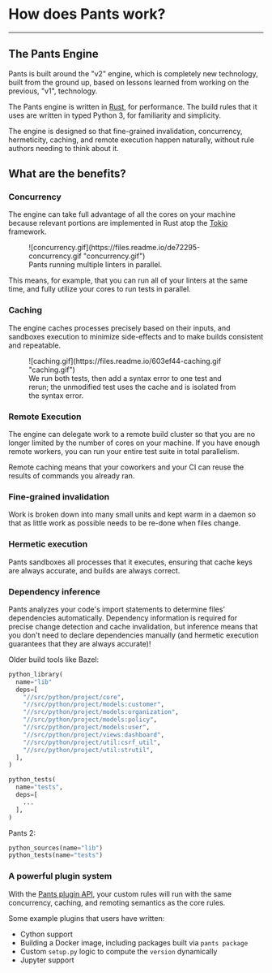 # How does Pants work?

---

## The Pants Engine

Pants is built around the "v2" engine, which is completely new technology, built from the ground up, based on lessons learned from working on the previous, "v1", technology.

The Pants engine is written in [Rust](https://www.rust-lang.org/), for performance. The build rules that it uses are written in typed Python 3, for familiarity and simplicity.

The engine is designed so that fine-grained invalidation, concurrency, hermeticity, caching, and remote execution happen naturally, without rule authors needing to think about it.

## What are the benefits?

### Concurrency

The engine can take full advantage of all the cores on your machine because relevant portions are implemented in Rust atop the [Tokio](https://tokio.rs/) framework.

<figure markdown>![concurrency.gif](https://files.readme.io/de72295-concurrency.gif "concurrency.gif")<figcaption>Pants running multiple linters in parallel.</figcaption></figure>

This means, for example, that you can run all of your linters at the same time, and fully utilize your cores to run tests in parallel.

### Caching

The engine caches processes precisely based on their inputs, and sandboxes execution to minimize side-effects and to make builds consistent and repeatable.

<figure markdown>![caching.gif](https://files.readme.io/603ef44-caching.gif "caching.gif")<figcaption>We run both tests, then add a syntax error to one test and rerun; the unmodified test uses the cache and is isolated from the syntax error.</figcaption></figure>

### Remote Execution

The engine can delegate work to a remote build cluster so that you are no longer limited by the number of cores on your machine. If you have enough remote workers, you can run your entire test suite in total parallelism.

Remote caching means that your coworkers and your CI can reuse the results of commands you already ran.

### Fine-grained invalidation

Work is broken down into many small units and kept warm in a daemon so that as little work as possible needs to be re-done when files change.

### Hermetic execution

Pants sandboxes all processes that it executes, ensuring that cache keys are always accurate, and builds are always correct.

### Dependency inference

Pants analyzes your code's import statements to determine files' dependencies automatically. Dependency information is required for precise change detection and cache invalidation, but inference means that you don't need to declare dependencies manually (and hermetic execution guarantees that they are always accurate)!

Older build tools like Bazel:

```python title="BUILD"
python_library(
  name="lib"
  deps=[
    "//src/python/project/core",
    "//src/python/project/models:customer",
    "//src/python/project/models:organization",
    "//src/python/project/models:policy",
    "//src/python/project/models:user",
    "//src/python/project/views:dashboard",
    "//src/python/project/util:csrf_util",
    "//src/python/project/util:strutil",
  ],
)

python_tests(
  name="tests",
  deps=[
    ...
  ],
)
```

Pants 2:

```python title="BUILD"
python_sources(name="lib")
python_tests(name="tests")
```

### A powerful plugin system

With the [Pants plugin API](../writing-plugins/index.md), your custom rules will run with the same concurrency, caching, and remoting semantics as the core rules.

Some example plugins that users have written:

- Cython support
- Building a Docker image, including packages built via `pants package`
- Custom `setup.py` logic to compute the `version` dynamically
- Jupyter support
